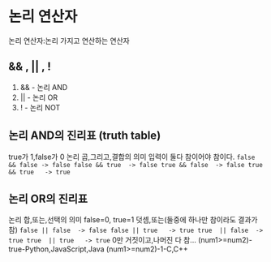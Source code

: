 # 논리 연산자
논리 연산자:논리 가지고 연산하는 연산자

## && , || , !
1. && - 논리 AND
2. || - 논리 OR
3. ! - 논리 NOT

## 논리 AND의 진리표 (truth table)
true가 1,false가 0
논리 곱,그리고,결합의 의미
입력이 둘다 참이어야 참이다.
`
false && false -> false
false && true  -> false
true && false  -> false
true && true   -> true
`

## 논리 OR의 진리표
논리 합,또는,선택의 의미
false=0, true=1
덧셈,또는(둘중에 하나만 참이라도 결과가 참)
`
false || false  -> false
false || true   -> true
true  || false  -> true
true  || true   -> true
`
0만 거짓이고,나머진 다 참...
(num1>=num2)-true-Python,JavaScript,Java
(num1>=num2)-1-C,C++
